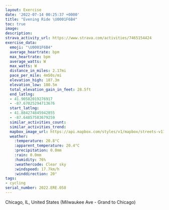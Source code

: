 ```yaml
---
layout: Exercise
date: '2022-07-14 00:25:37 +0000'
title: "Evening Ride \U0001F6B4"
toc: true
image:
description:
strava_activity_url: https://www.strava.com/activities/7465154424
exercise_data:
  emoji: "\U0001F6B4"
  average_heartrate: bpm
  max_heartrate: bpm
  average_watts: W
  max_watts: W
  distance_in_miles: 2.17mi
  pace_per_mile: 4m50s/mi
  elevation_high: 187.3m
  elevation_low: 180.5m
  total_elevation_gain_in_feet: 28.5ft
  end_latlng:
  - 41.90582019276917
  - -87.67025294713676
  start_latlng:
  - 41.884274845942855
  - -87.64857583679259
  similar_activities_count:
  similar_activities_trend:
  mapbox_image_url: https://api.mapbox.com/styles/v1/mapbox/streets-v11/static/path-5+787af2-1.0(uos~Frz%7DuOCKUCUJICe%40JEEI%3FKEM%40a%40AIDQ%3FKEF%40LMN%40GEGAOBMMGFARGC%5DDMBAHGGg%40ToBBYGEMBOKK%40%5BIkAJ_%40AGIKCU%40KAEE%3Fs%40%3F%7B%40Lm%40CGCa%40De%40AICWBSE%5BBYCYBMCy%40%40i%40F_AAODMAi%40%40SBTKK%3FQG%7D%40De%40Jw%40CGBOCa%40%5C%5BNc%40NKJQ%60%40g%40r%40Yj%40QTGDe%40bAeCjEi%40fAc%40f%40Ob%40uA%60C%7B%40bB%5Bb%40O%60%40m%40~%40Wn%40_%40f%40%7D%40~AG%40UL%5DdA%7B%40dB_BpCm%40pAY%5EQ%5C%5D%5EOh%40CAAp%40i%40z%40O%5E_AvAc%40%7C%40WTo%40hAmBzCgEnHcB%7CCO%5CmA%60CKH_%40z%40mEzHkBnDc%40r%40%7D%40%60BSTg%40bAAEOEDBMNe%40jAsA%7CBCF%40%40a%40z%40MNe%40bAKHUd%40GDWj%40UZq%40tAOTE%40I%5CG%40IV_%40l%40Sd%40Y%60%40%5Bn%40),pin-s-s+e5b22e(-87.64858,41.88427),pin-s-f+89ae00(-87.67026,41.90582000000003)/auto/800x800?access_token=pk.eyJ1Ijoiam9zaGJlY2ttYW4iLCJhIjoiY205eWR2aDd1MWZ6djJrbXc4a3M0bWZleiJ9.XiG9OWkNcZk2QzjJbxLB4A
  weather:
    :temperature: 20.8°C
    :apparent_temperature: 20.4°C
    :precipitation: 0.0mm
    :rain: 0.0mm
    :humidity: 76%
    :weathercode: Clear sky
    :windspeed: 17.7km/h
    :winddirection: 20°
tags:
- cycling
serial_number: 2022.ERE.058
---
```

Chicago, IL, United States (Milwaukee Ave - Grand to Chicago)
